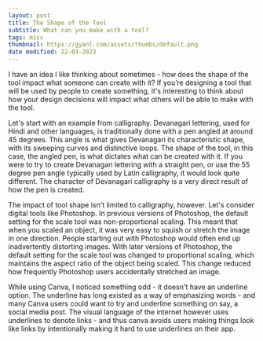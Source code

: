 ```yaml
---
layout: post
title: The Shape of the Tool
subtitle: What can you make with a tool?
tags: misc
thumbnail: https://gyanl.com/assets/thumbs/default.png
date modified: 22-03-2023
---
```


I have an idea I like thinking about sometimes - how does the shape of the tool impact what someone can create with it? If you’re designing a tool that will be used by people to create something, it's interesting to think about how your design decisions will impact what others will be able to make with the tool.

Let's start with an example from calligraphy. Devanagari lettering, used for Hindi and other languages, is traditionally done with a pen angled at around 45 degrees. This angle is what gives Devanagari its characteristic shape, with its sweeping curves and distinctive loops. The shape of the tool, in this case, the angled pen, is what dictates what can be created with it. If you were to try to create Devanagari lettering with a straight pen, or use the 55 degree pen angle typically used by Latin calligraphy, it would look quite different. The character of Devanagari calligraphy is a very direct result of how the pen is created.

The impact of tool shape isn't limited to calligraphy, however. Let's consider digital tools like Photoshop. In previous versions of Photoshop, the default setting for the scale tool was non-proportional scaling. This meant that when you scaled an object, it was very easy to squish or stretch the image in one direction. People starting out with Photoshop would often end up inadvertently distorting images. With later versions of Photoshop, the default setting for the scale tool was changed to proportional scaling, which maintains the aspect ratio of the object being scaled. This change reduced how frequently Photoshop users accidentally stretched an image.

While using Canva, I noticed something odd - it doesn't have an underline option. The underline has long existed as a way of emphasizing words - and many Canva users could want to try and underline something on say, a social media post. The visual language of the internet however uses underlines to denote links - and thus canva avoids users making things look like links by intentionally making it hard to use underlines on their app.